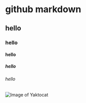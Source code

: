 # github markdown
## hello
### hello
#### hello
##### hello
###### hello

![Image of Yaktocat](https://octodex.github.com/images/yaktocat.png)
